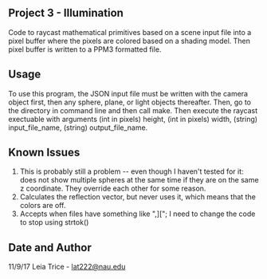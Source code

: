 Project 3 - Illumination
------------------------
Code to raycast mathematical primitives based on a scene input file
into a pixel buffer where the pixels are colored based on a shading model.
Then pixel buffer is written to a PPM3 formatted file.

Usage
------------------------
To use this program, the JSON input file must be written with the camera object first, then any sphere, plane, or light objects thereafter. 
Then, go to the directory in command line and then call make.
Then execute the raycast exectuable with arguments (int in pixels) height, (int in pixels) width, (string) input_file_name, (string) output_file_name.

Known Issues
------------------------
1) This is probably still a problem -- even though I haven't tested for it: 
	does not show multiple spheres at the same time if they are on the same z coordinate. They override each other for some reason.
2) Calculates the reflection vector, but never uses it, which means that the colors are off.
3) Accepts when files have something like ",]["; I need to change the code to stop using strtok()


Date and Author
-----------------------
11/9/17
Leia Trice - lat222@nau.edu